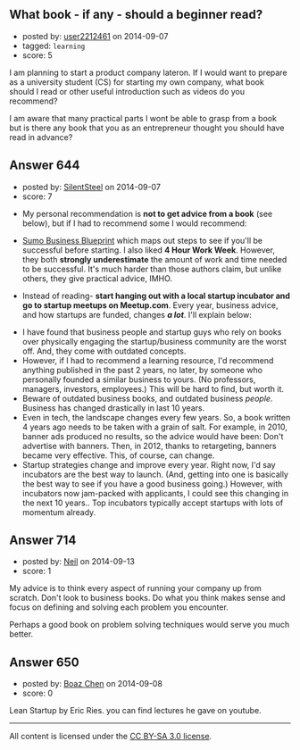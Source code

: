 ## What book - if any - should a beginner read?

- posted by: [user2212461](https://stackexchange.com/users/2548079/user2212461) on 2014-09-07
- tagged: `learning`
- score: 5

I am planning to start a product company lateron. If I would want to prepare as a university student (CS) for starting my own company, what book should I read or other useful introduction such as videos do you recommend?

I am aware that many practical parts I wont be able to grasp from a book but is there any book that you as an entrepreneur thought you should have read in advance?


## Answer 644

- posted by: [SilentSteel](https://stackexchange.com/users/1092182/silentsteel) on 2014-09-07
- score: 7

<ul>
<li>My personal recommendation is <strong>not to get advice from a book</strong> (see below), but if I had to recommend some I would recommend:</li>
<li><p><a href="http://www.sumobusinessblueprint.com/">Sumo Business Blueprint</a> which maps out steps to see if you'll be successful before starting. I also liked <strong>4 Hour Work Week</strong>. However, they both <strong>strongly underestimate</strong> the amount of work and time needed to be successful. It's much harder than those authors claim, but unlike others, they give practical advice, IMHO.</p></li>
<li><p>Instead of reading- <strong>start hanging out with a local startup incubator and go to startup meetups on Meetup.com</strong>. Every year, business advice, and how startups are funded, changes <strong><em>a lot</em></strong>. I'll explain below:</p></li>
<li>I have found that business people and startup guys who rely on books over physically engaging the startup/business community are the worst off. And, they come with outdated concepts.</li>
<li>However, if I had to recommend a learning resource, I'd recommend anything published in the past 2 years, no later, by someone who personally founded a similar business to yours. (No professors, managers, investors, employees.) This will be hard to find, but worth it.</li>
<li>Beware of outdated business books, and outdated business <em>people</em>. Business has changed drastically in last 10 years.</li>
<li>Even in tech, the landscape changes every few years. So, a book written 4 years ago needs to be taken with a grain of salt. For example, in 2010, banner ads produced no results, so the advice would have been: Don't advertise with banners. Then, in 2012, thanks to retargeting, banners became very effective. This, of course, can change.</li>
<li>Startup strategies change and improve every year. Right now, I'd say incubators are the best way to launch. (And, getting into one is basically the best way to see if you have a good business going.) However, with incubators now jam-packed with applicants, I could see this changing in the next 10 years.. Top incubators typically accept startups with lots of momentum already.</li>
</ul>



## Answer 714

- posted by: [Neil](https://stackexchange.com/users/60907/neil) on 2014-09-13
- score: 1

My advice is to think every aspect of running your company up from scratch. Don't look to business books. Do what you think makes sense and focus on defining and solving each problem you encounter. 

Perhaps a good book on problem solving techniques would serve you much better. 


## Answer 650

- posted by: [Boaz Chen](https://stackexchange.com/users/4995310/boaz-chen) on 2014-09-08
- score: 0

Lean Startup by Eric Ries.
you can find lectures he gave on youtube.



---

All content is licensed under the [CC BY-SA 3.0 license](https://creativecommons.org/licenses/by-sa/3.0/).
